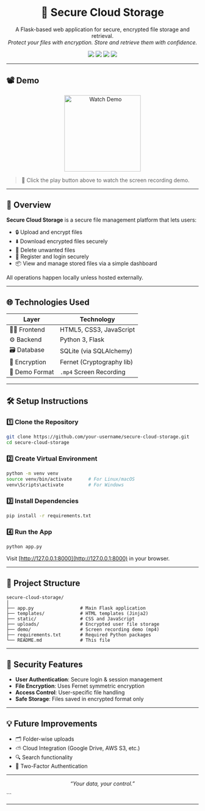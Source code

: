 <h1 align="center">🔐 Secure Cloud Storage</h1>
<p align="center">
  A Flask-based web application for secure, encrypted file storage and retrieval.<br>
  <em>Protect your files with encryption. Store and retrieve them with confidence.</em>
</p>

<p align="center">
  <img src="https://img.shields.io/badge/Python-3.10-blue.svg" />
  <img src="https://img.shields.io/badge/Flask-2.x-orange.svg" />
  <img src="https://img.shields.io/badge/Status-Active-brightgreen.svg" />
  <img src="https://img.shields.io/badge/License-MIT-yellow.svg" />
</p>

---

## 📽️ Demo

<p align="center">
  <a href="./demo/SecureCloudDemo.mp4">
    <img src="https://img.icons8.com/clouds/500/play-button-circled.png" alt="Watch Demo" width="200"/>
  </a>
</p>

> 🔹 Click the play button above to watch the screen recording demo.
---

## 🧩 Overview

**Secure Cloud Storage** is a secure file management platform that lets users:

- 🔒 Upload and encrypt files
- ⬇️ Download encrypted files securely
- 🧹 Delete unwanted files
- 🔐 Register and login securely
- 📦 View and manage stored files via a simple dashboard

All operations happen locally unless hosted externally.

---

## 🌐 Technologies Used

| Layer         | Technology              |
|---------------|--------------------------|
| 👨‍💻 Frontend     | HTML5, CSS3, JavaScript      |
| ⚙️ Backend      | Python 3, Flask            |
| 🗃️ Database     | SQLite (via SQLAlchemy)     |
| 🔐 Encryption   | Fernet (Cryptography lib)   |
| 🎥 Demo Format | `.mp4` Screen Recording     |

---

## 🛠️ Setup Instructions

### 1️⃣ Clone the Repository

```bash
git clone https://github.com/your-username/secure-cloud-storage.git
cd secure-cloud-storage
````

### 2️⃣ Create Virtual Environment

```bash
python -m venv venv
source venv/bin/activate      # For Linux/macOS
venv\Scripts\activate         # For Windows
```

### 3️⃣ Install Dependencies

```bash
pip install -r requirements.txt
```

### 4️⃣ Run the App

```bash
python app.py
```

Visit [http://127.0.0.1:8000](http://127.0.0.1:8000) in your browser.

---

## 📁 Project Structure

```
secure-cloud-storage/
│
├── app.py                 # Main Flask application
├── templates/             # HTML templates (Jinja2)
├── static/                # CSS and JavaScript
├── uploads/               # Encrypted user file storage
├── demo/                  # Screen recording demo (mp4)
├── requirements.txt       # Required Python packages
└── README.md              # This file
```

---

## 🔐 Security Features

* **User Authentication**: Secure login & session management
* **File Encryption**: Uses Fernet symmetric encryption
* **Access Control**: User-specific file handling
* **Safe Storage**: Files saved in encrypted format only

---

## 💡 Future Improvements

* 🗂️ Folder-wise uploads
* ⛅ Cloud Integration (Google Drive, AWS S3, etc.)
* 🔍 Search functionality
* 🔑 Two-Factor Authentication

---

<p align="center"><em>“Your data, your control.”</em></p>
```

---
